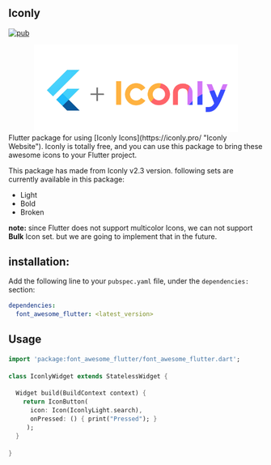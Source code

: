 ## Iconly
[![pub](https://img.shields.io/pub/v/iconly.svg?color=blue&label=iconly)](https://github.com/6thsolution/flutter_iconly)
<div align="center">
<img width="80%" src="https://raw.githubusercontent.com/6thsolution/flutter_iconly/main/assets/image/transparent_banner.png" />
</div>
Flutter package for using [Iconly Icons](https://iconly.pro/ "Iconly Website"). Iconly is totally free, and you can use this package to bring these awesome icons to your Flutter project. 

This package has made from Iconly v2.3 version. following sets are currently available in  this package:

- Light
- Bold
- Broken

**note:** since Flutter does not support multicolor Icons, we can not support **Bulk** Icon set. but we are going to implement that in the future.

## installation:
Add the following line to your `pubspec.yaml` file, under the `dependencies:` section:

``` yaml
dependencies:
  font_awesome_flutter: <latest_version>
```

## Usage 
``` dart
import 'package:font_awesome_flutter/font_awesome_flutter.dart';

class IconlyWidget extends StatelessWidget {

  Widget build(BuildContext context) {
    return IconButton(
      icon: Icon(IconlyLight.search), 
      onPressed: () { print("Pressed"); }
     );
  }
  
}
```
